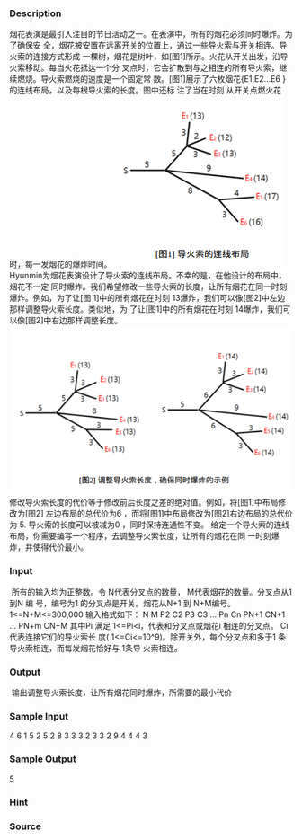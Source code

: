 
### Description
烟花表演是最引人注目的节日活动之一。在表演中，所有的烟花必须同时爆炸。为了确保安
全，烟花被安置在远离开关的位置上，通过一些导火索与开关相连。导火索的连接方式形成
一棵树，烟花是树叶，如[图1]所示。火花从开关出发，沿导火索移动。每当火花抵达一个分
叉点时，它会扩散到与之相连的所有导火索，继续燃烧。导火索燃烧的速度是一个固定常
数。[图1]展示了六枚烟花{E1,E2...E6 }的连线布局，以及每根导火索的长度。图中还标
注了当在时刻 从开关点燃火花时，每一发烟花的爆炸时间。
![](/JudgeOnline/upload/201605/111.png)
Hyunmin为烟花表演设计了导火索的连线布局。不幸的是，在他设计的布局中，烟花不一定
同时爆炸。我们希望修改一些导火索的长度，让所有烟花在同一时刻爆炸。例如，为了让[图
1]中的所有烟花在时刻 13爆炸，我们可以像[图2]中左边那样调整导火索长度。类似地，为
了让[图1]中的所有烟花在时刻 14爆炸，我们可以像[图2]中右边那样调整长度。
![](/JudgeOnline/upload/201605/222.png)
修改导火索长度的代价等于修改前后长度之差的绝对值。例如，将[图1]中布局修改为[图2]
左边布局的总代价为6 ，而将[图1]中布局修改为[图2]右边布局的总代价为 5.
导火索的长度可以被减为0 ，同时保持连通性不变。
给定一个导火索的连线布局，你需要编写一个程序，去调整导火索长度，让所有的烟花在同
一时刻爆炸，并使得代价最小。

### Input
 所有的输入均为正整数。令 N代表分叉点的数量， M代表烟花的数量。分叉点从1 到N 编
号，编号为1 的分叉点是开关。烟花从N+1 到 N+M编号。1<=N+M<=300,000
输入格式如下：
N M
P2 C2
P3 C3
...
Pn Cn
PN+1 CN+1
...
PN+m CN+M
其中Pi 满足 1<=Pi<i，代表和分叉点或烟花i 相连的分叉点。 Ci代表连接它们的导火索长
度( 1<=Ci<=10^9)。除开关外，每个分叉点和多于1 条导火索相连，而每发烟花恰好与 1条导
火索相连。
### Output
 输出调整导火索长度，让所有烟花同时爆炸，所需要的最小代价
### Sample Input
4 6
1 5
2 5
2 8
3 3
3 2
3 3
2 9
4 4
4 3
### Sample Output
5
### Hint

### Source
